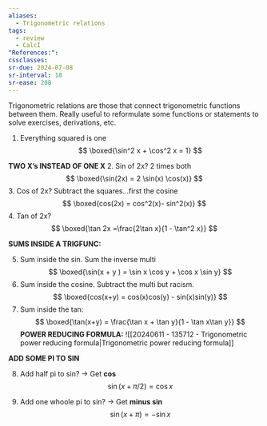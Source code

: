 ```yaml
---
aliases:
  - Trigonometric relations
tags:
  - review
  - CalcI
"References:": 
cssclasses:
sr-due: 2024-07-08
sr-interval: 18
sr-ease: 208
---
```

Trigonometric relations are those that connect trigonometric functions between them. 
Really useful to reformulate some functions or statements to solve exercises, derivations, etc.


1. Everything squared is one
$$
\boxed{\sin^2 x + \cos^2 x = 1}
$$

**TWO X’s INSTEAD OF ONE X**
2. Sin of 2x? 2 times both
$$
\boxed{\sin(2x) = 2 \sin(x) \cos(x)}
$$
3. Cos of 2x? Subtract the squares…first the cosine
$$
\boxed{cos(2x) = cos^2(x)- sin^2(x)}
$$
4. Tan of 2x? 
$$
\boxed{\tan 2x =\frac{2\tan x}{1 - \tan^2 x}}
$$

**SUMS INSIDE A TRIGFUNC:**

5. Sum inside the sin. Sum the inverse multi
$$
\boxed{\sin(x + y ) = \sin x \cos y + \cos x \sin y}
$$
6. Sum inside the cosine. Subtract the multi but racism.
$$
\boxed{cos(x+y) = cos(x)cos(y) - sin(x)sin(y)}
$$
7. Sum inside the tan:
$$
\boxed{\tan(x+y) = \frac{\tan x + \tan y}{1 - \tan x\tan y}}
$$
**POWER REDUCING FORMULA:**
![[20240611 - 135712 - Trigonometric power reducing formula|Trigonometric power reducing formula]]

**ADD SOME PI TO SIN**

8. Add half pi to sin? →  Get **cos**
$$
\sin(x+ \pi/2) = \cos x
$$

9.  Add one whoole pi to sin? → Get **minus sin**
$$
\sin(x + \pi) = - \sin x
$$

